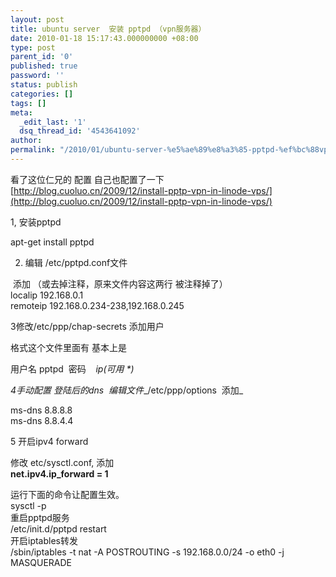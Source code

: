 ```yaml
---
layout: post
title: ubuntu server  安装 pptpd （vpn服务器）
date: 2010-01-18 15:17:43.000000000 +08:00
type: post
parent_id: '0'
published: true
password: ''
status: publish
categories: []
tags: []
meta:
  _edit_last: '1'
  dsq_thread_id: '4543641092'
author: 
permalink: "/2010/01/ubuntu-server-%e5%ae%89%e8%a3%85-pptpd-%ef%bc%88vpn%e6%9c%8d%e5%8a%a1%e5%99%a8%ef%bc%89.html"
---
```

看了这位仁兄的 配置 自己也配置了一下  
[http://blog.cuoluo.cn/2009/12/install-pptp-vpn-in-linode-vps/](http://blog.cuoluo.cn/2009/12/install-pptp-vpn-in-linode-vps/)

1, 安装pptpd

apt-get install pptpd

2. 编辑 /etc/pptpd.conf文件

&nbsp;添加&nbsp;（或去掉注释，原来文件内容这两行 被注释掉了）  
localip 192.168.0.1  
remoteip 192.168.0.234-238,192.168.0.245

3修改/etc/ppp/chap-secrets 添加用户

格式这个文件里面有 基本上是

用户名 pptpd&nbsp;&nbsp;密码&nbsp; &nbsp; _ip(可用 \*)&nbsp;&nbsp;&nbsp;&nbsp;&nbsp;&nbsp;&nbsp;&nbsp;&nbsp;&nbsp;&nbsp;_

_4手动配置 登陆后的dns&nbsp; 编辑文件__/etc/ppp/options&nbsp; 添加_

ms-dns 8.8.8.8  
ms-dns 8.8.4.4

5 开启ipv4 forward

修改 etc/sysctl.conf, 添加  
**net.ipv4.ip\_forward = 1**

运行下面的命令让配置生效。  
sysctl -p  
重启pptpd服务  
/etc/init.d/pptpd restart  
开启iptables转发  
/sbin/iptables -t nat -A POSTROUTING -s 192.168.0.0/24 -o eth0 -j MASQUERADE

